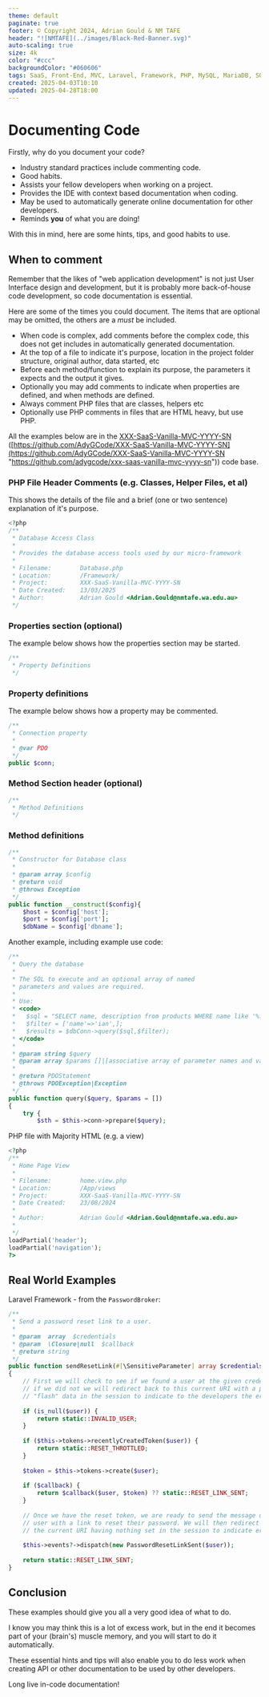 ```yaml
---
theme: default
paginate: true
footer: © Copyright 2024, Adrian Gould & NM TAFE
header: "![NMTAFE](../images/Black-Red-Banner.svg)"
auto-scaling: true
size: 4k
color: "#ccc"
backgroundColor: "#060606"
tags: SaaS, Front-End, MVC, Laravel, Framework, PHP, MySQL, MariaDB, SQLite, Testing, Unit Testing, Feature Testng, PEST
created: 2025-04-03T10:10
updated: 2025-04-28T18:00
---
```


# Documenting Code

Firstly, why do you document your code?

- Industry standard practices include commenting code.
- Good habits.
- Assists your fellow developers when working on a project.
- Provides the IDE with context based documentation when coding.
- May be used to automatically generate online documentation for other developers.
- Reminds **you** of what you are doing!

With this in mind, here are some hints, tips, and good habits to use.

## When to comment

Remember that the likes of "web application development" is not just User Interface design and development, but it is probably more back-of-house code development, so code documentation is essential.

Here are some of the times you could document. The items that are optional may be omitted, the others are a *must* be included.

- When code is complex, add comments before the complex code, this does not get includes in automatically generated documentation.
- At the top of a file to indicate it's purpose, location in the project folder structure, original author, data started, etc
- Before each method/function to explain its purpose, the parameters it expects and the output it gives.
- Optionally you may add comments to indicate when properties are defined, and when methods are defined.
- Always comment PHP files that are classes, helpers etc
- Optionally use PHP comments in files that are HTML heavy, but use PHP.

All the examples below are in the ⁠[XXX-SaaS-Vanilla-MVC-YYYY-SN](https://github.com/AdyGCode/XXX-SaaS-Vanilla-MVC-YYYY-SN "https://github.com/AdyGCode/XXX-SaaS-Vanilla-MVC-YYYY-SN") ([https://github.com/AdyGCode/XXX-SaaS-Vanilla-MVC-YYYY-SN](https://github.com/AdyGCode/XXX-SaaS-Vanilla-MVC-YYYY-SN "https://github.com/adygcode/xxx-saas-vanilla-mvc-yyyy-sn")) code base.

### PHP File Header Comments (e.g. Classes, Helper Files, et al)

This shows the details of the file and a brief (one or two sentence) explanation of it's purpose.

```php
​<?php
/**
 * Database Access Class
 *
 * Provides the database access tools used by our micro-framework 
 * 
 * Filename:        Database.php 
 * Location:        /Framework/ 
 * Project:         XXX-SaaS-Vanilla-MVC-YYYY-SN 
 * Date Created:    13/03/2025 
 * Author:          Adrian Gould <Adrian.Gould@nmtafe.wa.edu.au>
 */ 
```

### Properties section (optional)

The example below shows how the properties section may be started.

```php
/**
 * Property Definitions 
 */
```

### Property definitions

The example below shows how a property may be commented.

```php
/** 
 * Connection property
 *
 * @var PDO 
 */
public $conn;
```

### Method Section header (optional)

```php
​/**
 * Method Definitions 
 */ 
```

### Method definitions

```php
​/** 
 * Constructor for Database class 
 * 
 * @param array $config 
 * @return void  
 * @throws Exception 
 */
public function __construct($config){   
    $host = $config['host'];
    $port = $config['port'];    
    $dbName = $config['dbname'];
```

Another example, including example use code:

```php
/** 
 * Query the database 
 * 
 * The SQL to execute and an optional array of named 
 * parameters and values are required. 
 * 
 * Use: 
 * <code> 
 *   $sql = "SELECT name, description from products WHERE name like '%:name%'"; 
 *   $filter = ['name'=>'ian',]; 
 *   $results = $dbConn->query($sql,$filter); 
 * </code> 
 * 
 * @param string $query 
 * @param array $params []|[associative array of parameter names and values] 
 * 
 * @return PDOStatement 
 * @throws PDOException|Exception 
 */
public function query($query, $params = [])
{
    try {
        $sth = $this->conn->prepare($query);
```

PHP file with Majority HTML (e.g. a view)

```php
​<?php
/** 
 * Home Page View 
 * 
 * Filename:        home.view.php 
 * Location:        /App/views 
 * Project:         XXX-SaaS-Vanilla-MVC-YYYY-SN 
 * Date Created:    23/08/2024 
 * 
 * Author:          Adrian Gould <Adrian.Gould@nmtafe.wa.edu.au> 
 * 
 */
loadPartial('header');
loadPartial('navigation');
?> 
```


## Real World Examples

Laravel Framework - from the `PasswordBroker`:

```php
/**  
 * Send a password reset link to a user. 
 * 
 * @param  array  $credentials  
 * @param  \Closure|null  $callback  
 * @return string  
 */
public function sendResetLink(#[\SensitiveParameter] array $credentials, ?Closure $callback = null)  
{  
    // First we will check to see if we found a user at the given credentials and  
    // if we did not we will redirect back to this current URI with a piece of    
    // "flash" data in the session to indicate to the developers the errors.    $user = $this->getUser($credentials);  
  
    if (is_null($user)) {  
        return static::INVALID_USER;  
    }  
  
    if ($this->tokens->recentlyCreatedToken($user)) {  
        return static::RESET_THROTTLED;  
    }  
  
    $token = $this->tokens->create($user);  
  
    if ($callback) {  
        return $callback($user, $token) ?? static::RESET_LINK_SENT;  
    }  
  
    // Once we have the reset token, we are ready to send the message out to this  
    // user with a link to reset their password. We will then redirect back to    
    // the current URI having nothing set in the session to indicate errors.    $user->sendPasswordResetNotification($token);  
  
    $this->events?->dispatch(new PasswordResetLinkSent($user));  
  
    return static::RESET_LINK_SENT;  
}
```



## Conclusion

These examples should give you all a very good idea of what to do.

I know you may think this is a lot of excess work, but in the end it becomes part of your (brain's) muscle memory, and you will start to do it automatically.

These essential hints and tips will also enable you to do less work when creating API or other documentation to be used by other developers.


Long live in-code documentation!
